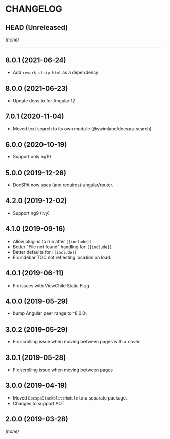 CHANGELOG
=========

## HEAD (Unreleased)
_(none)_

--------------------

## 8.0.1 (2021-06-24)
* Add `remark-strip-html` as a dependency

## 8.0.0 (2021-06-23)
* Update deps to for Angular 12

## 7.0.1 (2020-11-04)
* Moved text search to its own module (@swimlane/docspa-search).

## 6.0.0 (2020-10-19)
* Support only ng10

## 5.0.0 (2019-12-26)
* DocSPA now uses (and requires) angular/router.

## 4.2.0 (2019-12-02)
* Support ng9 (Ivy)

## 4.1.0 (2019-09-16)
* Allow plugins to run after `[[include]]`
* Better "File not found" handling for `[[include]]`
* Better defaults for `[[include]]`
* Fix sidebar TOC not reflecting location on load.

## 4.0.1 (2019-06-11)
* Fix issues with ViewChild Static Flag

## 4.0.0 (2019-05-29)
* bump Angular peer range to ^8.0.0.

## 3.0.2 (2019-05-29)
* Fix scrolling issue when moving between pages with a cover

## 3.0.1 (2019-05-28)
* Fix scrolling issue when moving between pages

## 3.0.0 (2019-04-19)
* Moved `DocspaStackblitzModule` to a separate package.
* Changes to support AOT

## 2.0.0 (2019-03-28)
_(none)_

